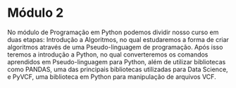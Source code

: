 # Módulo 2
No módulo de Programação em Python podemos dividir nosso curso em duas etapas: Introdução a Algoritmos, no qual estudaremos a forma de criar algoritmos através de uma Pseudo-linguagem de programação. Após isso teremos a introdução a Python, no qual converteremos os comandos aprendidos em Pseudo-linguagem para Python, além de utilizar bibliotecas como PANDAS, uma das principais bibliotecas utilizadas para Data Science, e PyVCF, uma biblioteca em Python para manipulação de arquivos VCF.
